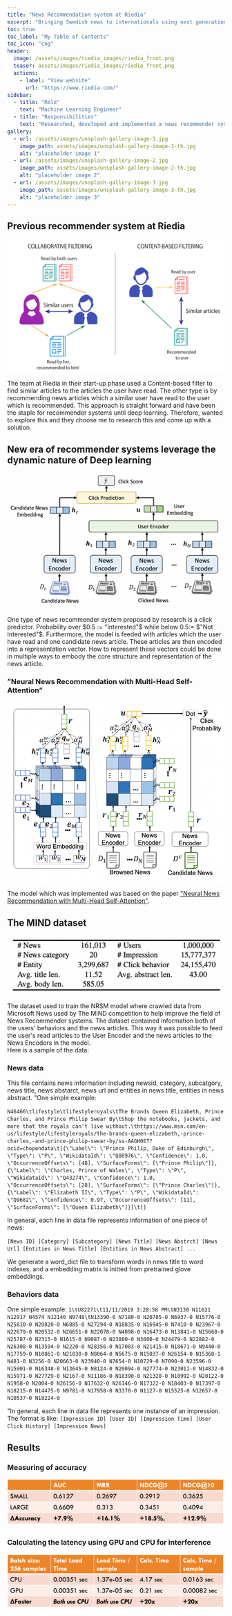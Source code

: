 ```yaml
---
title: "News Recommendation system at Riedia"
excerpt: "Bringing Swedish news to internationals using next generation machine translation🆎🉐"
toc: true
toc_label: "My Table of Contents"
toc_icon: "cog"
header:
  image: /assets/images/riedia_images/riedia_front.png
  teaser: assets/images/riedia_images/riedia_front.png
  actions:
    - label: "View website"
      url: "https://www.riedia.com/"
sidebar:
  - title: "Role"
    text: "Machine Learning Engineer"
  - title: "Responsibilities"
    text: "Researched, developed and implemented a news recommender system for Riedia"
gallery:
  - url: /assets/images/unsplash-gallery-image-1.jpg
    image_path: assets/images/unsplash-gallery-image-1-th.jpg
    alt: "placeholder image 1"
  - url: /assets/images/unsplash-gallery-image-2.jpg
    image_path: assets/images/unsplash-gallery-image-2-th.jpg
    alt: "placeholder image 2"
  - url: /assets/images/unsplash-gallery-image-3.jpg
    image_path: assets/images/unsplash-gallery-image-3-th.jpg
    alt: "placeholder image 3"
---
```

## Previous recommender system at Riedia

![png](/assets/images/riedia_images/recommender.png)

The team at Riedia in their start-up phase used a Content-based filter to find similar articles to the articles the user have read. The other type is by recommending news articles which a similar user have read to the user which is recommended. This approach is straight forward and have been the staple for recommender systems until deep learning. Therefore, wanted to explore this and they choose me to research this and come up with a solution.


## New era of recommender systems leverage the dynamic nature of Deep learning

![png](/assets/images/riedia_images/model1.png)

One type of news recommender system proposed by research is a click predictor. Probability over $0.5 := "Interested"$ while below $0.5 :=$ $"Not Interested"$. Furthermore, the model is feeded with articles which the user have read and one candidate news article. These articles are then encoded into a representation vector. How to represent these vectors could be done in multiple ways to embody the core structure and representation of the news article.  
### ”Neural News Recommendation with Multi-Head Self-Attention”

![png](/assets/images/riedia_images/model2.png)

The model which was implemented was based on the paper ["Neural News Recommendation with Multi-Head Self-Attention"](https://aclanthology.org/D19-1671/). 


## The MIND dataset
![png](/assets/images/riedia_images/dataset.png)

The dataset used to train the NRSM model where crawled data from Microsoft News used by The MIND competition to help improve the field of News Recommender systems. The dataset contained information both of the users' behaviors and the news articles. This way it was possible to feed the user's read articles to the User Encoder and the news articles to the News Encoders in the model. 
<br>
Here is a sample of the data:
<br>
### News data
This file contains news information including newsid, category, subcatgory, news title, news abstarct, news url and entities in news title, entities in news abstract.
"One simple example:

`N46466\tlifestyle\tlifestyleroyals\tThe Brands Queen Elizabeth, Prince Charles, and Prince Philip Swear By\tShop the notebooks, jackets, and more that the royals can't live without.\thttps://www.msn.com/en-us/lifestyle/lifestyleroyals/the-brands-queen-elizabeth,-prince-charles,-and-prince-philip-swear-by/ss-AAGH0ET?ocid=chopendata\t[{\"Label\": \"Prince Philip, Duke of Edinburgh\", \"Type\": \"P\", \"WikidataId\": \"Q80976\", \"Confidence\": 1.0, \"OccurrenceOffsets\": [48], \"SurfaceForms\": [\"Prince Philip\"]}, {\"Label\": \"Charles, Prince of Wales\", \"Type\": \"P\", \"WikidataId\": \"Q43274\", \"Confidence\": 1.0, \"OccurrenceOffsets\": [28], \"SurfaceForms\": [\"Prince Charles\"]}, {\"Label\": \"Elizabeth II\", \"Type\": \"P\", \"WikidataId\": \"Q9682\", \"Confidence\": 0.97, \"OccurrenceOffsets\": [11], \"SurfaceForms\": [\"Queen Elizabeth\"]}]\t[]`

In general, each line in data file represents information of one piece of news: 

`[News ID] [Category] [Subcategory] [News Title] [News Abstrct] [News Url] [Entities in News Title] [Entities in News Abstract] ...`

We generate a word_dict file to transform words in news title to word indexes, and a embedding matrix is initted from pretrained glove embeddings.
### Behaviors data
One simple example:
`1\tU82271\t11/11/2019 3:28:58 PM\tN3130 N11621 N12917 N4574 N12140 N9748\tN13390-0 N7180-0 N20785-0 N6937-0 N15776-0 N25810-0 N20820-0 N6885-0 N27294-0 N18835-0 N16945-0 N7410-0 N23967-0 N22679-0 N20532-0 N26651-0 N22078-0 N4098-0 N16473-0 N13841-0 N15660-0 N25787-0 N2315-0 N1615-0 N9087-0 N23880-0 N3600-0 N24479-0 N22882-0 N26308-0 N13594-0 N2220-0 N28356-0 N17083-0 N21415-0 N18671-0 N9440-0 N17759-0 N10861-0 N21830-0 N8064-0 N5675-0 N15037-0 N26154-0 N15368-1 N481-0 N3256-0 N20663-0 N23940-0 N7654-0 N10729-0 N7090-0 N23596-0 N15901-0 N16348-0 N13645-0 N8124-0 N20094-0 N27774-0 N23011-0 N14832-0 N15971-0 N27729-0 N2167-0 N11186-0 N18390-0 N21328-0 N10992-0 N20122-0 N1958-0 N2004-0 N26156-0 N17632-0 N26146-0 N17322-0 N18403-0 N17397-0 N18215-0 N14475-0 N9781-0 N17958-0 N3370-0 N1127-0 N15525-0 N12657-0 N10537-0 N18224-0`

"In general, each line in data file represents one instance of an impression. The format is like:
`[Impression ID] [User ID] [Impression Time] [User Click History] [Impression News]`

## Results
### Measuring of accuracy
![png](/assets/images/riedia_images/results1.png)

### Calculating the latency using GPU and CPU for interference
![png](/assets/images/riedia_images/results2.png)
